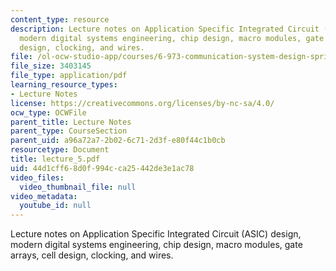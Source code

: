 ```yaml
---
content_type: resource
description: Lecture notes on Application Specific Integrated Circuit (ASIC) design,
  modern digital systems engineering, chip design, macro modules, gate arrays, cell
  design, clocking, and wires.
file: /ol-ocw-studio-app/courses/6-973-communication-system-design-spring-2006/44d1cff68d0f994cca25442de3e1ac78_lecture_5.pdf
file_size: 3403145
file_type: application/pdf
learning_resource_types:
- Lecture Notes
license: https://creativecommons.org/licenses/by-nc-sa/4.0/
ocw_type: OCWFile
parent_title: Lecture Notes
parent_type: CourseSection
parent_uid: a96a72a7-2b02-6c71-2d3f-e80f44c1b0cb
resourcetype: Document
title: lecture_5.pdf
uid: 44d1cff6-8d0f-994c-ca25-442de3e1ac78
video_files:
  video_thumbnail_file: null
video_metadata:
  youtube_id: null
---
```

Lecture notes on Application Specific Integrated Circuit (ASIC) design, modern digital systems engineering, chip design, macro modules, gate arrays, cell design, clocking, and wires.